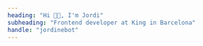 ```yaml
---
heading: "Hi 👋🏽, I'm Jordi"
subheading: "Frontend developer at King in Barcelona"
handle: "jordinebot"
---
```

